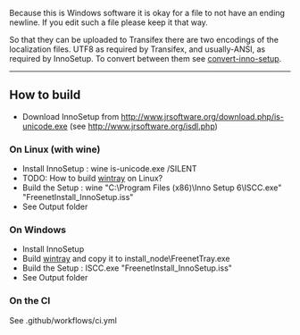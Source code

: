 ﻿Because this is Windows software it is okay for a file to not have an ending newline. If you edit
such a file please keep it that way.

So that they can be uploaded to Transifex there are two encodings of the
localization files. UTF8 as required by Transifex, and usually-ANSI, as required
by InnoSetup. To convert between them see
[convert-inno-setup](https://github.com/freenet/scripts/blob/master/convert-inno-setup).

---

## How to build

* Download InnoSetup from http://www.jrsoftware.org/download.php/is-unicode.exe (see http://www.jrsoftware.org/isdl.php)

### On Linux (with wine)

* Install InnoSetup : wine is-unicode.exe /SILENT
* TODO: How to build [wintray](https://github.com/freenet/wintray) on Linux?
* Build the Setup :  wine "C:\Program Files (x86)\Inno Setup 6\ISCC.exe" "FreenetInstall_InnoSetup.iss"
* See Output folder

### On Windows

* Install InnoSetup
* Build [wintray](https://github.com/freenet/wintray) and copy it to install_node\FreenetTray.exe
* Build the Setup : ISCC.exe "FreenetInstall_InnoSetup.iss"
* See Output folder

### On the CI

See .github/workflows/ci.yml
